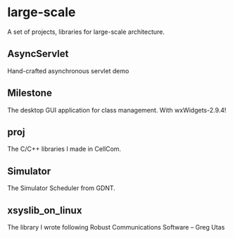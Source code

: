 large-scale
===========
A set of projects, libraries for large-scale architecture.

AsyncServlet
------------
Hand-crafted asynchronous servlet demo

Milestone
---------
The desktop GUI application for class management. With wxWidgets-2.9.4!

proj
----
The C/C++ libraries I made in CellCom.

Simulator
---------
The Simulator Scheduler from GDNT.

xsyslib_on_linux
----------------
The library I wrote following Robust Communications Software – Greg Utas



